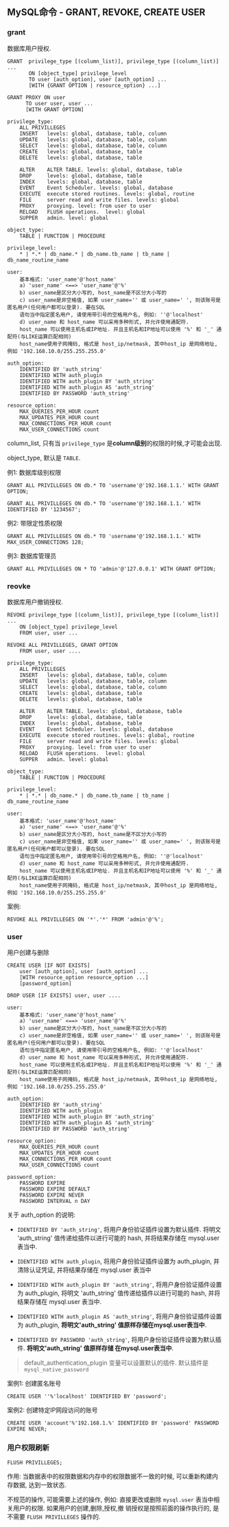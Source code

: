 ## MySQL命令 - GRANT, REVOKE, CREATE USER

### grant

数据库用户授权.

```
GRANT  privilege_type [(column_list)], privilege_type [(column_list)] ...
       ON [object_type] privilege_level
       TO user [auth_option], user [auth_option] ...
       [WITH {GRANT OPTION | resource_option} ...]

GRANT PROXY ON user
      TO user user, user ...
      [WITH GRANT OPTION]

privilege_type:
    ALL PRIVILLEGES
    INSERT   levels: global, database, table, column
    UPDATE   levels: global, database, table, column
    SELECT   levels: global, database, table, column
    CREATE   levels: global, database, table
    DELETE   levels: global, database, table
    
    ALTER    ALTER TABLE. levels: global, database, table
    DROP     levels: global, database, table
    INDEX    levels: global, database, table
    EVENT    Event Scheduler. levels: global, database
    EXECUTE  execute stored routines. levels: global, routine
    FILE     server read and write files. levels: global
    PROXY    proxying. level: from user to user
    RELOAD   FLUSH operations.  level: global
    SUPPER   admin. level: global

object_type:
    TABLE | FUNCTION | PROCEDURE

privilege_level:
    * | *.* | db_name.* | db_name.tb_name | tb_name | db_name_routine_name

user: 
    基本格式: 'user_name'@'host_name'
    a) 'user_name' <==> 'user_name'@'%'
    b) user_name是区分大小写的, host_name是不区分大小写的
    c) user_name是非空格值, 如果 user_name='' 或 user_name=' ', 则该账号是匿名用户(任何用户都可以登录). 要在SQL
    语句当中指定匿名用户, 请使用带引号的空格用户名, 例如: ''@'localhost'
    d) user_name 和 host_name 可以采用多种形式, 并允许使用通配符.
    host_name 可以使用主机名或IP地址. 并且主机名和IP地址可以使用 '%' 和 '_' 通配符(与LIKE运算匹配相同)
    host_name使用子网掩码, 格式是 host_ip/netmask, 其中host_ip 是网络地址, 例如 '192.168.10.0/255.255.255.0'
  
auth_option:
    IDENTIFIED BY 'auth_string' 
    IDENTIFIED WITH auth_plugin
    IDENTIFIED WITH auth_plugin BY 'auth_string'
    IDENTIFIED WITH auth_plugin AS 'auth_string'
    IDENTIFIED BY PASSWORD 'auth_string'

resource_option:
    MAX_QUERIES_PER_HOUR count
    MAX_UPDATES_PER_HOUR count
    MAX_CONNECTIONS_PER_HOUR count
    MAX_USER_CONNECTIONS count
```

column_list, 只有当 `privilege_type` 是**column级别**的权限的时候,才可能会出现.

object_type, 默认是 `TABLE`.


例1: 数据库级别权限
```
GRANT ALL PRIVILLEGES ON db.* TO 'username'@'192.168.1.1.' WITH GRANT OPTION;

GRANT ALL PRIVILLEGES ON db.* TO 'username'@'192.168.1.1.' WITH IDENTIFIED BY '1234567';
```

例2: 带限定性质权限
```
GRANT ALL PRIVILLEGES ON db.* TO 'username'@'192.168.1.1.' WITH MAX_USER_CONNECTIONS 128;
```

例3: 数据库管理员
```
GRANT ALL PRIVILLEGES ON * TO 'admin'@'127.0.0.1' WITH GRANT OPTION;
```

### reovke

数据库用户撤销授权.

```
REVOKE privilege_type [(column_list)], privilege_type [(column_list)] ...
    ON [object_type] privilege_level
    FROM user, user ...

REVOKE ALL PRIVILLEGES, GRANT OPTION
    FROM user, user ....

privilege_type:
    ALL PRIVILLEGES
    INSERT   levels: global, database, table, column
    UPDATE   levels: global, database, table, column
    SELECT   levels: global, database, table, column
    CREATE   levels: global, database, table
    DELETE   levels: global, database, table
    
    ALTER    ALTER TABLE. levels: global, database, table
    DROP     levels: global, database, table
    INDEX    levels: global, database, table
    EVENT    Event Scheduler. levels: global, database
    EXECUTE  execute stored routines. levels: global, routine
    FILE     server read and write files. levels: global
    PROXY    proxying. level: from user to user
    RELOAD   FLUSH operations.  level: global
    SUPPER   admin. level: global

object_type:
    TABLE | FUNCTION | PROCEDURE

privilege_level:
    * | *.* | db_name.* | db_name.tb_name | tb_name | db_name_routine_name

user: 
    基本格式: 'user_name'@'host_name'
    a) 'user_name' <==> 'user_name'@'%'
    b) user_name是区分大小写的, host_name是不区分大小写的
    c) user_name是非空格值, 如果 user_name='' 或 user_name=' ', 则该账号是匿名用户(任何用户都可以登录). 要在SQL
    语句当中指定匿名用户, 请使用带引号的空格用户名, 例如: ''@'localhost'
    d) user_name 和 host_name 可以采用多种形式, 并允许使用通配符.
    host_name 可以使用主机名或IP地址. 并且主机名和IP地址可以使用 '%' 和 '_' 通配符(与LIKE运算匹配相同)
    host_name使用子网掩码, 格式是 host_ip/netmask, 其中host_ip 是网络地址, 例如 '192.168.10.0/255.255.255.0'
```

案例:

```
REVOKE ALL PRIVILLEGES ON '*'.'*' FROM 'admin'@'%';
```


### user

用户创建与删除

```
CREATE USER [IF NOT EXISTS]
    user [auth_option], user [auth_option] ...
    [WITH resource_option resource_option ...]
    [password_option]

DROP USER [IF EXISTS] user, user ....

user: 
    基本格式: 'user_name'@'host_name'
    a) 'user_name' <==> 'user_name'@'%'
    b) user_name是区分大小写的, host_name是不区分大小写的
    c) user_name是非空格值, 如果 user_name='' 或 user_name=' ', 则该账号是匿名用户(任何用户都可以登录). 要在SQL
    语句当中指定匿名用户, 请使用带引号的空格用户名, 例如: ''@'localhost'
    d) user_name 和 host_name 可以采用多种形式, 并允许使用通配符.
    host_name 可以使用主机名或IP地址. 并且主机名和IP地址可以使用 '%' 和 '_' 通配符(与LIKE运算匹配相同)
    host_name使用子网掩码, 格式是 host_ip/netmask, 其中host_ip 是网络地址, 例如 '192.168.10.0/255.255.255.0'
  
auth_option:
    IDENTIFIED BY 'auth_string' 
    IDENTIFIED WITH auth_plugin
    IDENTIFIED WITH auth_plugin BY 'auth_string'
    IDENTIFIED WITH auth_plugin AS 'auth_string'
    IDENTIFIED BY PASSWORD 'auth_string'

resource_option:
    MAX_QUERIES_PER_HOUR count
    MAX_UPDATES_PER_HOUR count
    MAX_CONNECTIONS_PER_HOUR count
    MAX_USER_CONNECTIONS count

password_option:
    PASSWORD EXPIRE
    PASSWORD EXPIRE DEFAULT
    PASSWORD EXPIRE NEVER
    PASSWORD INTERVAL n DAY
```

关于 auth_option 的说明:

- `IDENTIFIED BY 'auth_string'`, 将用户身份验证插件设置为默认插件. 将明文 'auth_string' 值传递给插件以进行可能的
hash, 并将结果存储在 mysql.user 表当中.

- `IDENTIFIED WITH auth_plugin`, 将用户身份验证插件设置为 auth_plugin, 并清除认证凭证, 并将结果存储在 mysql.user 
表当中 

- `IDENTIFIED WITH auth_plugin BY 'auth_string'`, 将用户身份验证插件设置为 auth_plugin, 将明文 'auth_string' 
值传递给插件以进行可能的 hash, 并将结果存储在 mysql.user 表当中.

- `IDENTIFIED WITH auth_plugin AS 'auth_string'`, 将用户身份验证插件设置为 auth_plugin, **将明文'auth_string'
值原样存储在mysql.user表当中**.

- `IDENTIFIED BY PASSWORD 'auth_string'`, 将用户身份验证插件设置为默认插件. **将明文'auth_string' 值原样存储
在mysql.user表当中**.

> default_authentication_plugin 变量可以设置默认的插件. 默认插件是 `mysql_native_password`

案例1: 创建匿名账号
```
CREATE USER ''%'localhost' IDENTIFIED BY 'password';
```

案例2: 创建特定IP网段访问的账号
```
CREATE USER 'account'%'192.168.1.%' IDENTIFIED BY 'password' PASSWORD EXPIRE NEVER;
```

### 用户权限刷新

```
FLUSH PRIVILLEGES;
```

作用: 当数据表中的权限数据和内存中的权限数据不一致的时候, 可以重新构建内存数据, 达到一致状态. 

不规范的操作, 可能需要上述的操作, 例如: 直接更改或删除 `mysql.user` 表当中相关用户的权限. 如果用户的创建,删除,授权,撤
销授权是按照前面的操作执行的, 是不需要 `FLUSH PRIVILLEGES` 操作的.
